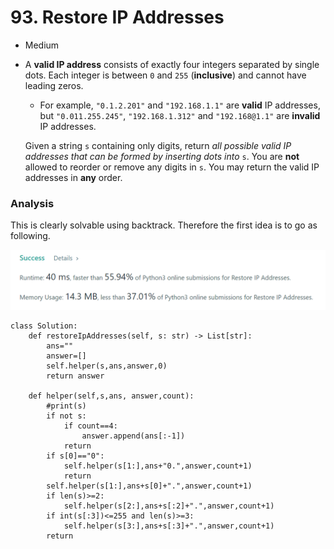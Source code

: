 # 93. Restore IP Addresses

* Medium
*   A **valid IP address** consists of exactly four integers separated by single dots. Each integer is between `0` and `255` (**inclusive**) and cannot have leading zeros.

    * For example, `"0.1.2.201"` and `"192.168.1.1"` are **valid** IP addresses, but `"0.011.255.245"`, `"192.168.1.312"` and `"192.168@1.1"` are **invalid** IP addresses.

    Given a string `s` containing only digits, return _all possible valid IP addresses that can be formed by inserting dots into_ `s`. You are **not** allowed to reorder or remove any digits in `s`. You may return the valid IP addresses in **any** order.

### Analysis&#x20;

This is clearly solvable using backtrack. Therefore the first idea is to go as following.&#x20;

![](<../.gitbook/assets/image (12) (1) (1) (1) (1) (1).png>)

```
class Solution:
    def restoreIpAddresses(self, s: str) -> List[str]:
        ans=""
        answer=[]
        self.helper(s,ans,answer,0)
        return answer
        
    def helper(self,s,ans, answer,count):
        #print(s)
        if not s:
            if count==4:
                answer.append(ans[:-1])
            return 
        if s[0]=="0":
            self.helper(s[1:],ans+"0.",answer,count+1)
            return 
        self.helper(s[1:],ans+s[0]+".",answer,count+1)
        if len(s)>=2:
            self.helper(s[2:],ans+s[:2]+".",answer,count+1)
        if int(s[:3])<=255 and len(s)>=3:
            self.helper(s[3:],ans+s[:3]+".",answer,count+1)
        return 
```
